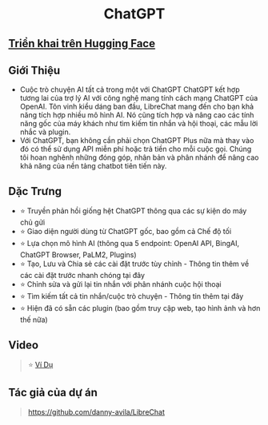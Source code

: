 <h1 align="center">ChatGPT</h1>

## [Triển khai trên Hugging Face](https://huggingface.co/login?next=%2Fspaces%2Fngoctuanai%2Fchatgpt%3Fduplicate%3Dtrue)

## Giới Thiệu
- Cuộc trò chuyện AI tất cả trong một với ChatGPT
ChatGPT kết hợp tương lai của trợ lý AI với công nghệ mang tính cách mạng ChatGPT của OpenAI. Tôn vinh kiểu dáng ban đầu, LibreChat mang đến cho bạn khả năng tích hợp nhiều mô hình AI. Nó cũng tích hợp và nâng cao các tính năng gốc của máy khách như tìm kiếm tin nhắn và hội thoại, các mẫu lời nhắc và plugin.
- Với ChatGPT, bạn không cần phải chọn ChatGPT Plus nữa mà thay vào đó có thể sử dụng API miễn phí hoặc trả tiền cho mỗi cuộc gọi. Chúng tôi hoan nghênh những đóng góp, nhân bản và phân nhánh để nâng cao khả năng của nền tảng chatbot tiên tiến này.
## Dặc Trưng
- ⭐ Truyền phản hồi giống hệt ChatGPT thông qua các sự kiện do máy chủ gửi
- ⭐ Giao diện người dùng từ ChatGPT gốc, bao gồm cả Chế độ tối
- ⭐ Lựa chọn mô hình AI (thông qua 5 endpoint: OpenAI API, BingAI, ChatGPT Browser, PaLM2, Plugins)
- ⭐ Tạo, Lưu và Chia sẻ các cài đặt trước tùy chỉnh - Thông tin thêm về các cài đặt trước nhanh chóng tại đây
- ⭐ Chỉnh sửa và gửi lại tin nhắn với phân nhánh cuộc hội thoại
- ⭐ Tìm kiếm tất cả tin nhắn/cuộc trò chuyện - Thông tin thêm tại đây
- ⭐ Hiện đã có sẵn các plugin (bao gồm truy cập web, tạo hình ảnh và hơn thế nữa)
## Video
>⭐ [Ví Dụ](https://onedrive.live.com/embed?resid=750758803F9E18F7%21191&authkey=!AGBprp5wZ1Aa8uA)
## Tác giả của dự án
> https://github.com/danny-avila/LibreChat
